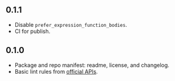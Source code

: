 ## 0.1.1

- Disable `prefer_expression_function_bodies`.
- CI for publish.

## 0.1.0

- Package and repo manifest: readme, license, and changelog.
- Basic lint rules from [official APIs](https://dart.dev/tools/linter-rules).
